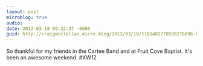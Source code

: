 ```yaml
---
layout: post
microblog: true
audio: 
date: 2012-03-18 09:32:47 -0600
guid: http://craigmcclellan.micro.blog/2012/03/18/t181402778550276096.html
---
```

So thankful for my friends in the Cartee Band and at Fruit Cove Baptist. It's been an awesome weekend. #XW12
